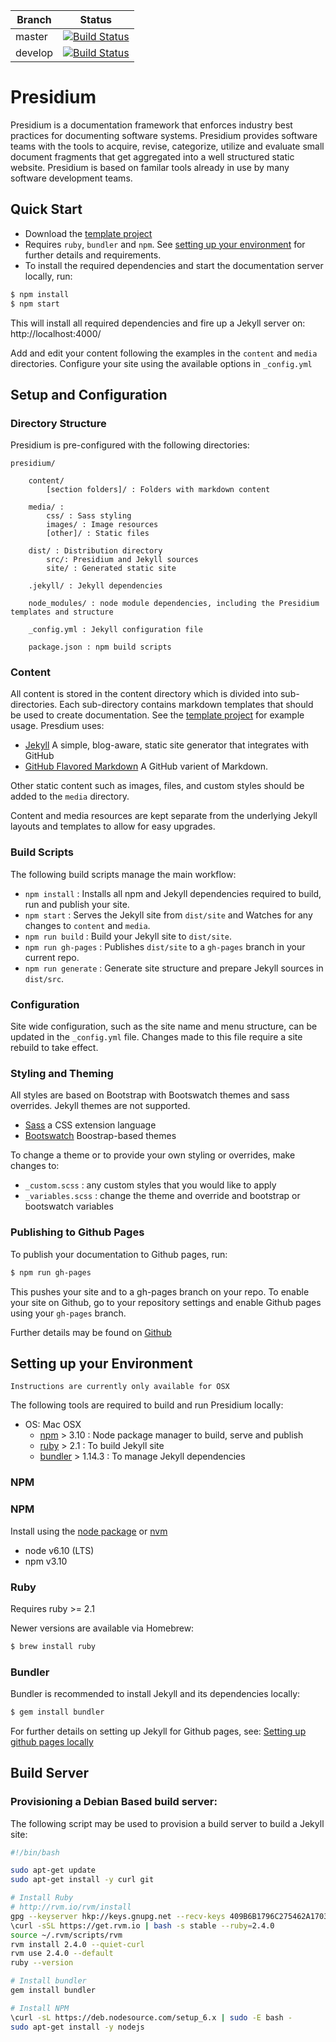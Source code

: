 
| Branch | Status
|-|-
|master|[![Build Status](https://travis-ci.org/SPANDigital/presidium-core.svg?branch=master)](https://travis-ci.org/SPANDigital/presidium-core)
|develop|[![Build Status](https://travis-ci.org/SPANDigital/presidium-core.svg?branch=develop)](https://travis-ci.org/SPANDigital/presidium-core)

# Presidium

Presidium is a documentation framework that enforces industry best practices for documenting software systems. 
Presidium provides software teams with the tools to acquire, revise, categorize, utilize and evaluate small 
document fragments that get aggregated into a well structured static website. Presidium is based on familar tools already in use by many software development teams. 

## Quick Start
- Download the [template project](https://github.com/SPANDigital/presidium-template)
- Requires `ruby`, `bundler` and `npm`. See [setting up your environment](#setup) for further details and requirements.
- To install the required dependencies and start the documentation server locally, run:
```sh
$ npm install
$ npm start
```

This will install all required dependencies and fire up a Jekyll server on: http://localhost:4000/

Add and edit your content following the examples in the `content` and `media` directories.
Configure your site using the available options in `_config.yml`

## Setup and Configuration

### Directory Structure
Presidium is pre-configured with the following directories:
```
presidium/

    content/
        [section folders]/ : Folders with markdown content

    media/ : 
        css/ : Sass styling
        images/ : Image resources
        [other]/ : Static files
    
    dist/ : Distribution directory 
        src/: Presidium and Jekyll sources
        site/ : Generated static site
    
    .jekyll/ : Jekyll dependencies
        
    node_modules/ : node module dependencies, including the Presidium templates and structure
        
    _config.yml : Jekyll configuration file
    
    package.json : npm build scripts
```

### Content
All content is stored in the content directory which is divided into sub-directories. Each sub-directory contains markdown templates that should be used to create documentation. See the [template project](https://github.com/SPANDigital/presidium-template) for example usage. Presdium uses:
* [Jekyll](http://jekyllrb.com/) A simple, blog-aware, static site generator that integrates with GitHub
* [GitHub Flavored Markdown](https://help.github.com/articles/github-flavored-markdown/) A GitHub varient of Markdown.

Other static content such as images, files, and custom styles should be added to the `media` directory.

Content and media resources are kept separate from the underlying Jekyll layouts and templates to allow for easy upgrades.

### Build Scripts
The following build scripts manage the main workflow:
- `npm install` : Installs all npm and Jekyll dependencies required to build, run and publish your site.
- `npm start` : Serves the Jekyll site from `dist/site` and Watches for any changes to `content` and `media`.
- `npm run build` : Build your Jekyll site to `dist/site`.
- `npm run gh-pages` : Publishes `dist/site` to a `gh-pages` branch in your current repo.
- `npm run generate` : Generate site structure and prepare Jekyll sources in `dist/src`.

### Configuration
Site wide configuration, such as the site name and menu structure, can be updated in the `_config.yml` file. Changes made to this file require a site rebuild to take effect.

### Styling and Theming
All styles are based on Bootstrap with Bootswatch themes and sass overrides. Jekyll themes are not supported.

* [Sass](http://sass-lang.com/) a CSS extension language
* [Bootswatch](https://bootswatch.com/) Boostrap-based themes

To change a theme or to provide your own styling or overrides, make changes to:
 - `_custom.scss` : any custom styles that you would like to apply
 - `_variables.scss` : change the theme and override and bootstrap or bootswatch variables
 
### Publishing to Github Pages
To publish your documentation to Github pages, run:
```sh
$ npm run gh-pages
```
This pushes your site and to a gh-pages branch on your repo. To enable your site on Github, go to your repository settings and enable Github pages using your `gh-pages` branch. 

Further details may be found on [Github](https://help.github.com/articles/about-github-pages-and-jekyll/)

## <a name="setup"></a>Setting up your Environment
`Instructions are currently only available for OSX`

The following tools are required to build and run Presidium locally:

- OS: Mac OSX 
    - [npm](http://www.npmjs.com) > 3.10 : Node package manager to build, serve and publish
    - [ruby](https://www.ruby-lang.org/en/documentation/installation/) > 2.1 : To build Jekyll site
    - [bundler](http://bundler.io/) > 1.14.3 : To manage Jekyll dependencies

### NPM

### NPM

Install using the [node package](https://nodejs.org/en/) or [nvm](http://nvm.sh)

- node v6.10 (LTS)
- npm v3.10


### Ruby

Requires ruby >= 2.1

Newer versions are available via Homebrew:
```sh
$ brew install ruby
```

### Bundler
Bundler is recommended to install Jekyll and its dependencies locally:
```sh
$ gem install bundler
```

For further details on setting up Jekyll for Github pages, see: [Setting up github pages locally](https://help.github.com/articles/setting-up-your-github-pages-site-locally-with-jekyll/)

## Build Server

### Provisioning a Debian Based build server:

The following script may be used to provision a build server to build a Jekyll site:

```sh
#!/bin/bash

sudo apt-get update
sudo apt-get install -y curl git

# Install Ruby
# http://rvm.io/rvm/install
gpg --keyserver hkp://keys.gnupg.net --recv-keys 409B6B1796C275462A1703113804BB82D39DC0E3
\curl -sSL https://get.rvm.io | bash -s stable --ruby=2.4.0
source ~/.rvm/scripts/rvm
rvm install 2.4.0 --quiet-curl
rvm use 2.4.0 --default
ruby --version

# Install bundler
gem install bundler

# Install NPM
\curl -sL https://deb.nodesource.com/setup_6.x | sudo -E bash -
sudo apt-get install -y nodejs
```
